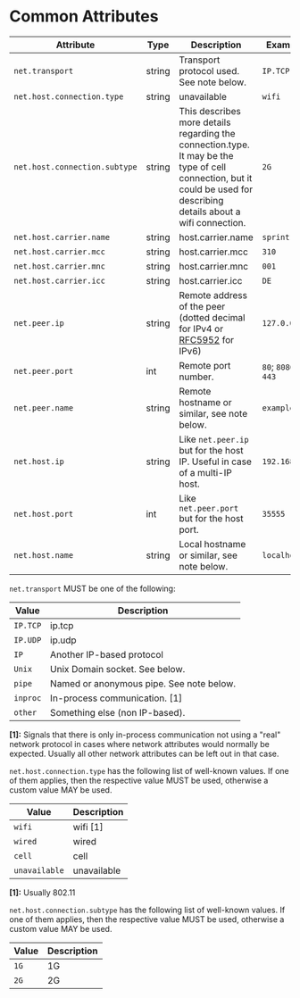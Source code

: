 # Common Attributes

<!-- Re-generate TOC with `TODO: ADD cmd` -->
<!-- semconv network -->
| Attribute  | Type | Description  | Examples  | Required |
|---|---|---|---|---|
| `net.transport` | string | Transport protocol used. See note below. | `IP.TCP` | Recommended |
| `net.host.connection.type` | string | unavailable | `wifi` | Recommended |
| `net.host.connection.subtype` | string | This describes more details regarding the connection.type. It may be the type of cell connection, but it could be used for describing details about a wifi connection. | `2G` | Recommended |
| `net.host.carrier.name` | string | host.carrier.name | `sprint` | Recommended |
| `net.host.carrier.mcc` | string | host.carrier.mcc | `310` | Recommended |
| `net.host.carrier.mnc` | string | host.carrier.mnc | `001` | Recommended |
| `net.host.carrier.icc` | string | host.carrier.icc | `DE` | Recommended |
| `net.peer.ip` | string | Remote address of the peer (dotted decimal for IPv4 or [RFC5952](https://tools.ietf.org/html/rfc5952) for IPv6) | `127.0.0.1` | Recommended |
| `net.peer.port` | int | Remote port number. | `80`; `8080`; `443` | Recommended |
| `net.peer.name` | string | Remote hostname or similar, see note below. | `example.com` | Recommended |
| `net.host.ip` | string | Like `net.peer.ip` but for the host IP. Useful in case of a multi-IP host. | `192.168.0.1` | Recommended |
| `net.host.port` | int | Like `net.peer.port` but for the host port. | `35555` | Recommended |
| `net.host.name` | string | Local hostname or similar, see note below. | `localhost` | Recommended |

`net.transport` MUST be one of the following:

| Value  | Description |
|---|---|
| `IP.TCP` | ip.tcp |
| `IP.UDP` | ip.udp |
| `IP` | Another IP-based protocol |
| `Unix` | Unix Domain socket. See below. |
| `pipe` | Named or anonymous pipe. See note below. |
| `inproc` | In-process communication. [1] |
| `other` | Something else (non IP-based). |

**[1]:** Signals that there is only in-process communication not using a "real" network protocol in cases where network attributes would normally be expected. Usually all other network attributes can be left out in that case.

`net.host.connection.type` has the following list of well-known values. If one of them applies, then the respective value MUST be used, otherwise a custom value MAY be used.

| Value  | Description |
|---|---|
| `wifi` | wifi [1] |
| `wired` | wired |
| `cell` | cell |
| `unavailable` | unavailable |

**[1]:** Usually 802.11

`net.host.connection.subtype` has the following list of well-known values. If one of them applies, then the respective value MUST be used, otherwise a custom value MAY be used.

| Value  | Description |
|---|---|
| `1G` | 1G |
| `2G` | 2G |
<!-- endsemconv -->
